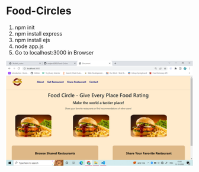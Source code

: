 # Food-Circles


 <ol>
        <li>npm init</li>
        <li>npm install express</li>
        <li>npm install ejs</li>
        <li>node app.js</li>
        <li>Go to localhost:3000 in Browser</li>
    </ol>
<img src="ScreenShots/1.png" alt="Photo-1">
